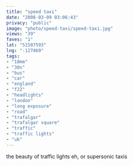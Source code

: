 ```yaml
---
title: "speed taxi"
date: "2008-03-09 03:06:43"
privacy: "public"
image: "photo/speed-taxi/speed-taxi.jpg"
views: "39"
faves: "1"
lat: "51507593"
lng: "-127469"
tags:
- "18mm"
- "30s"
- "bus"
- "car"
- "england"
- "f22"
- "headlights"
- "london"
- "long exposure"
- "road"
- "trafalgar"
- "trafalgar square"
- "traffic"
- "traffic lights"
- "uk"
---
```

the beauty of traffic lights eh, or supersonic taxis
